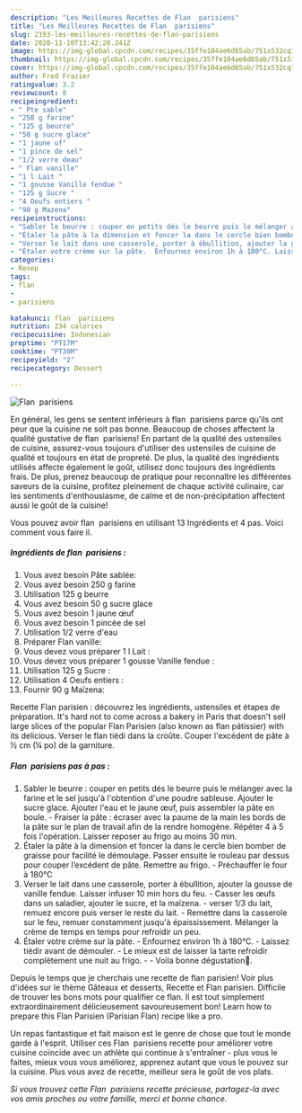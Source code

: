 ```yaml
---
description: "Les Meilleures Recettes de Flan  parisiens"
title: "Les Meilleures Recettes de Flan  parisiens"
slug: 2193-les-meilleures-recettes-de-flan-parisiens
date: 2020-11-10T13:42:20.241Z
image: https://img-global.cpcdn.com/recipes/35ffe104ae6d65ab/751x532cq70/flan-parisiens-photo-principale-de-la-recette.jpg
thumbnail: https://img-global.cpcdn.com/recipes/35ffe104ae6d65ab/751x532cq70/flan-parisiens-photo-principale-de-la-recette.jpg
cover: https://img-global.cpcdn.com/recipes/35ffe104ae6d65ab/751x532cq70/flan-parisiens-photo-principale-de-la-recette.jpg
author: Fred Frazier
ratingvalue: 3.2
reviewcount: 8
recipeingredient:
- " Pte sable"
- "250 g farine"
- "125 g beurre"
- "50 g sucre glace"
- "1 jaune uf"
- "1 pince de sel"
- "1/2 verre deau"
- " Flan vanille"
- "1 l Lait "
- "1 gousse Vanille fendue "
- "125 g Sucre "
- "4 Oeufs entiers "
- "90 g Mazena"
recipeinstructions:
- "Sabler le beurre : couper en petits dés le beurre puis le mélanger avec la farine et le sel jusqu&#39;à l&#39;obtention d&#39;une poudre sableuse. Ajouter le sucre glace. Ajouter l&#39;eau et le jaune œuf, puis assembler la pâte en boule. Fraiser la pâte : écraser avec la paume de la main les bords de la pâte sur le plan de travail afin de la rendre homogène. Répéter 4 à 5 fois l&#39;opération. Laisser reposer au frigo au moins 30 min."
- "Étaler la pâte à la dimension et foncer la dans le cercle bien bomber de graisse pour facilité le démoulage. Passer ensuite le rouleau par dessus pour couper l’excédent de pâte. Remettre au frigo. Préchauffer le four à 180°C"
- "Verser le lait dans une casserole, porter à ébullition, ajouter la gousse de vanille fendue. Laisser infuser 10 min hors du feu. Casser les œufs dans un saladier, ajouter le sucre, et la maïzena. verser 1/3 du lait, remuez encore puis verser le reste du lait. Remettre dans la casserole sur le feu, remuer constamment jusqu&#39;à épaississement. Mélanger la crème de temps en temps pour refroidir un peu."
- "Étaler votre crème sur la pâte.  Enfournez environ 1h à 180°C. Laissez tiédir avant de démouler. Le mieux est de laisser la tarte refroidir complètement une nuit au frigo.  Voila bonne dégustation💋."
categories:
- Resep
tags:
- flan
- 
- parisiens

katakunci: flan  parisiens 
nutrition: 234 calories
recipecuisine: Indonesian
preptime: "PT17M"
cooktime: "PT30M"
recipeyield: "2"
recipecategory: Dessert

---
```



![Flan  parisiens](https://img-global.cpcdn.com/recipes/35ffe104ae6d65ab/751x532cq70/flan-parisiens-photo-principale-de-la-recette.jpg)

En général, les gens se sentent inférieurs à flan  parisiens parce qu'ils ont peur que la cuisine ne soit pas bonne. Beaucoup de choses affectent la qualité gustative de flan  parisiens! En partant de la qualité des ustensiles de cuisine, assurez-vous toujours d'utiliser des ustensiles de cuisine de qualité et toujours en état de propreté. De plus, la qualité des ingrédients utilisés affecte également le goût, utilisez donc toujours des ingrédients frais. De plus, prenez beaucoup de pratique pour reconnaître les différentes saveurs de la cuisine, profitez pleinement de chaque activité culinaire, car les sentiments d'enthousiasme, de calme et de non-précipitation affectent aussi le goût de la cuisine!

<!--inarticleads1-->

Vous pouvez avoir flan  parisiens en utilisant 13 Ingrédients et 4 pas. Voici comment vous faire il.

##### Ingrédients de flan  parisiens :

1. Vous avez besoin  Pâte sablée:
1. Vous avez besoin 250 g farine
1. Utilisation 125 g beurre
1. Vous avez besoin 50 g sucre glace
1. Vous avez besoin 1 jaune œuf
1. Vous avez besoin 1 pincée de sel
1. Utilisation 1/2 verre d&#39;eau
1. Préparer  Flan vanille:
1. Vous devez vous préparer 1 l Lait :
1. Vous devez vous préparer 1 gousse Vanille fendue :
1. Utilisation 125 g Sucre :
1. Utilisation 4 Oeufs entiers :
1. Fournir 90 g Maïzena:


Recette Flan parisien : découvrez les ingrédients, ustensiles et étapes de préparation. It&#39;s hard not to come across a bakery in Paris that doesn&#39;t sell large slices of the popular Flan Parisien (also known as flan pâtissier) with its delicious. Verser le flan tiédi dans la croûte. Couper l&#39;excédent de pâte à ½ cm (¼ po) de la garniture. 

<!--inarticleads2-->

##### Flan  parisiens pas à pas :

1. Sabler le beurre : couper en petits dés le beurre puis le mélanger avec la farine et le sel jusqu&#39;à l&#39;obtention d&#39;une poudre sableuse. Ajouter le sucre glace. Ajouter l&#39;eau et le jaune œuf, puis assembler la pâte en boule. - Fraiser la pâte : écraser avec la paume de la main les bords de la pâte sur le plan de travail afin de la rendre homogène. Répéter 4 à 5 fois l&#39;opération. Laisser reposer au frigo au moins 30 min.
1. Étaler la pâte à la dimension et foncer la dans le cercle bien bomber de graisse pour facilité le démoulage. Passer ensuite le rouleau par dessus pour couper l’excédent de pâte. Remettre au frigo. - Préchauffer le four à 180°C
1. Verser le lait dans une casserole, porter à ébullition, ajouter la gousse de vanille fendue. Laisser infuser 10 min hors du feu. - Casser les œufs dans un saladier, ajouter le sucre, et la maïzena. - verser 1/3 du lait, remuez encore puis verser le reste du lait. - Remettre dans la casserole sur le feu, remuer constamment jusqu&#39;à épaississement. Mélanger la crème de temps en temps pour refroidir un peu.
1. Étaler votre crème sur la pâte.  - Enfournez environ 1h à 180°C. - Laissez tiédir avant de démouler. - Le mieux est de laisser la tarte refroidir complètement une nuit au frigo. -  - Voila bonne dégustation💋.


Depuis le temps que je cherchais une recette de flan parisien! Voir plus d&#39;idées sur le thème Gâteaux et desserts, Recette et Flan parisien. Difficile de trouver les bons mots pour qualifier ce flan. Il est tout simplement extraordinairement délicieusement savoureusement bon! Learn how to prepare this Flan Parisien (Parisian Flan) recipe like a pro. 

<!--inarticleads1-->

<p>
Un repas fantastique et fait maison est le genre de chose que tout le monde garde à l'esprit. Utiliser ces Flan  parisiens recette pour améliorer votre cuisine coïncide avec un athlète qui continue à s'entraîner - plus vous le faites, mieux vous vous améliorez, apprenez autant que vous le pouvez sur la cuisine. Plus vous avez de recette, meilleur sera le goût de vos plats.
</p>

<p>
<i>Si vous trouvez cette Flan  parisiens recette précieuse, partagez-la avec vos amis proches ou votre famille, merci et bonne chance.</i>
</p>
